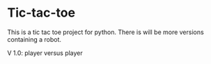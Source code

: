 # Tic-tac-toe
This is a tic tac toe project for python. There is will be more versions containing a robot.

V 1.0: player versus player
